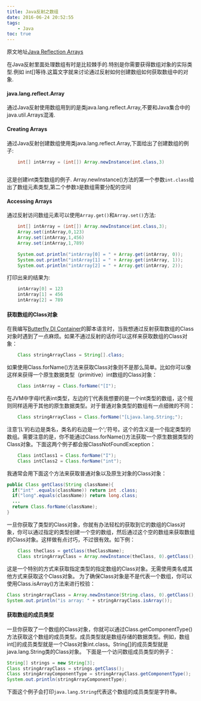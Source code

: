 ```yaml
---
title: Java反射之数组
date: 2016-06-24 20:52:55
tags:
    - Java
toc: true
---
```

原文地址[Java Reflection Arrays](http://tutorials.jenkov.com/java-reflection/arrays.html)

在Java反射里面处理数组有时是比较棘手的.特别是你需要获得数组对象的实际类型.例如 int[]等待.这篇文字就来讨论通过反射如何创建数组如何获取数组中的对象.

#### java.lang.reflect.Array

通过Java反射使用数组用到的是类java.lang.reflect.Array,不要和Java集合中的java.util.Arrays混淆.

#### Creating Arrays

通过Java反射创建数组使用类java.lang.reflect.Array,下面给出了创建数组的例子:

```java
    int[] intArray = (int[]) Array.newInstance(int.class,3)
    
```

这是创建int类型数组的例子. Array.newInstance()方法的第一个参数`int.class`给出了数组元素类型,第二个参数`3`是数组需要分配的空间

#### Accessing Arrays

通过反射访问数组元素可以使用`Array.get()`和`Array.set()`方法:

```java
    int[] intArray = (int[]) Array.newInstance(int.class,3);
    Array.set(intArray,0,123)
    Array.set(intArray,1,456)
    Array.set(intArray,1,789)
   
    System.out.println("intArray[0] = " + Array.get(intArray, 0));
    System.out.println("intArray[1] = " + Array.get(intArray, 1));
    System.out.println("intArray[2] = " + Array.get(intArray, 2));
```

打印出来的结果为:

```java
    intArray[0] = 123
    intArray[1] = 456
    intArray[2] = 789
```

#### 获取数组的Class对象

在我编写[Butterfly DI Container](http://butterfly.jenkov.com/)的脚本语言时，当我想通过反射获取数组的Class对象时遇到了一点麻烦。如果不通过反射的话你可以这样来获取数组的Class对象：

```java
    Class stringArrayClass = String[].class;
```

如果使用Class.forName()方法来获取Class对象则不是那么简单。比如你可以像这样来获得一个原生数据类型（primitive）int数组的Class对象：

```java
    Class intArray = Class.forName("[I");
```
在JVM中字母I代表int类型，左边的‘[’代表我想要的是一个int类型的数组，这个规则同样适用于其他的原生数据类型。对于普通对象类型的数组有一点细微的不同：

```java
    Class stringArrayClass = Class.forName("[Ljava.lang.String;");
```

注意‘[L’的右边是类名，类名的右边是一个‘;’符号。这个的含义是一个指定类型的数组。需要注意的是，你不能通过Class.forName()方法获取一个原生数据类型的Class对象。下面这两个例子都会报ClassNotFoundException：

```java
    Class intClass1 = Class.forName("I");
    Class intClass2 = Class.forName("int");
```

我通常会用下面这个方法来获取普通对象以及原生对象的Class对象：

```java
public Class getClass(String className){
  if("int" .equals(className)) return int .class;
  if("long".equals(className)) return long.class;
  ...
  return Class.forName(className);
}
```

一旦你获取了类型的Class对象，你就有办法轻松的获取到它的数组的Class对象，你可以通过指定的类型创建一个空的数组，然后通过这个空的数组来获取数组的Class对象。这样做有点讨巧，不过很有效。如下例：

```java
    Class theClass = getClass(theClassName);
    Class stringArrayClass = Array.newInstance(theClass, 0).getClass();
```
这是一个特别的方式来获取指定类型的指定数组的Class对象。无需使用类名或其他方式来获取这个Class对象。
为了确保Class对象是不是代表一个数组，你可以使用Class.isArray()方法来进行校验：

```java
Class stringArrayClass = Array.newInstance(String.class, 0).getClass();
System.out.println("is array: " + stringArrayClass.isArray());
```

#### 获取数组的成员类型

一旦你获取了一个数组的Class对象，你就可以通过Class.getComponentType()方法获取这个数组的成员类型。成员类型就是数组存储的数据类型。例如，数组int[]的成员类型就是一个Class对象int.class。String[]的成员类型就是java.lang.String类的Class对象。
下面是一个访问数组成员类型的例子：

```java
String[] strings = new String[3];
Class stringArrayClass = strings.getClass();
Class stringArrayComponentType = stringArrayClass.getComponentType();
System.out.println(stringArrayComponentType);
```
下面这个例子会打印`java.lang.String`代表这个数组的成员类型是字符串。